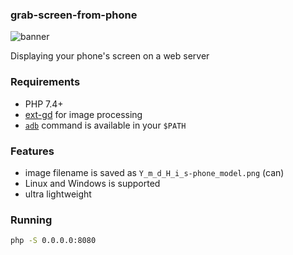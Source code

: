 ### grab-screen-from-phone

![banner](https://i.imgur.com/TWTTtb2.png)

Displaying your phone's screen on a web server

### Requirements

- PHP 7.4+
- [ext-gd](https://www.php.net/manual/en/book.image.php) for image processing
- [`adb`](https://developer.android.com/studio/releases/platform-tools) command is available in your `$PATH`

### Features

- image filename is saved as `Y_m_d_H_i_s-phone_model.png` (can)
- Linux and Windows is supported
- ultra lightweight

### Running

```bash
php -S 0.0.0.0:8080
```
